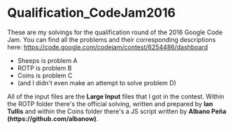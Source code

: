 # Qualification_CodeJam2016
These are my solvings for the qualification round of the 2016 Google Code Jam.
You can find all the problems and their corresponding descriptions here: 
https://code.google.com/codejam/contest/6254486/dashboard
<ul>
<li>Sheeps is problem A</li>
<li>ROTP is problem B</li>
<li>Coins is problem C</li>
<li>(and I didn't even make an attempt to solve problem D)</li>
</ul>
All of the input files are the <b>Large Input</b> files that I got in the contest.
Within the ROTP folder there's the official solving, written and prepared by <b>Ian Tullis</b> 
and within the Coins folder there's a JS script written by <b>Albano Peña (https://github.com/albanow)</b>.

